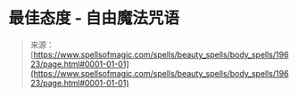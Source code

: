 <!--yml

category: 未分类

date: 2024-06-12 19:01:46

-->

# 最佳态度 - 自由魔法咒语

> 来源：[https://www.spellsofmagic.com/spells/beauty_spells/body_spells/19623/page.html#0001-01-01](https://www.spellsofmagic.com/spells/beauty_spells/body_spells/19623/page.html#0001-01-01)
